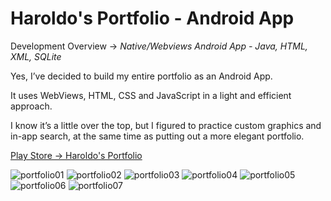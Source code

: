 # Haroldo's Portfolio - Android App

Development Overview -> *Native/Webviews Android App - Java, HTML, XML, SQLite*

Yes, I’ve decided to build my entire portfolio as an Android App.

It uses WebViews, HTML, CSS and JavaScript in a light and efficient approach.

I know it’s a little over the top, but I figured to practice custom graphics and in-app search, at the same time as putting out a more elegant portfolio.

[Play Store -> Haroldo's Portfolio](https://play.google.com/store/apps/details?id=com.paulino.haroldo.haroldresume)

![portfolio01](https://user-images.githubusercontent.com/28379115/184519030-09157021-7fb9-4a4f-b843-57e8eaa06878.png)
![portfolio02](https://user-images.githubusercontent.com/28379115/184519032-59a23405-b6e2-4ac9-8010-63372db6668b.png)
![portfolio03](https://user-images.githubusercontent.com/28379115/184519034-574da236-73f2-44d5-8aaf-f249a39f3e70.png)
![portfolio04](https://user-images.githubusercontent.com/28379115/184519036-02a9bc07-8ca5-4b87-bec5-a884fa0c3858.png)
![portfolio05](https://user-images.githubusercontent.com/28379115/184519038-b0a1845e-4b34-46c7-8d67-453697c2d24b.png)
![portfolio06](https://user-images.githubusercontent.com/28379115/184519040-8906c9bb-bf52-446b-a8c0-f325f8cb26a9.png)
![portfolio07](https://user-images.githubusercontent.com/28379115/184519042-e16a7189-32ea-492d-b955-579eeac49878.png)
